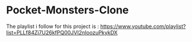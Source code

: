# Pocket-Monsters-Clone
The playlist i follow for this project is : https://www.youtube.com/playlist?list=PLLf84Zj7U26kfPQ00JVI2nIoozuPkykDX
